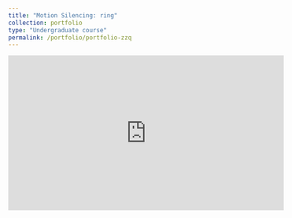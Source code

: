 ```yaml
---
title: "Motion Silencing: ring"
collection: portfolio
type: "Undergraduate course"
permalink: /portfolio/portfolio-zzq
---
```

<iframe width="560" height="315" src="https://www.youtube.com/embed/lxRvutfvl0Y" title="YouTube video player" frameborder="0" allow="accelerometer; autoplay; clipboard-write; encrypted-media; gyroscope; picture-in-picture" allowfullscreen></iframe>
